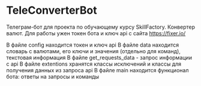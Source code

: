 # TeleConverterBot
Телеграм-бот для проекта по обучающему курсу SkillFactory. Конвертер валют. Для работы ужен токен бота и ключ api с сайта https://fixer.io/

В файле config находится токен и ключ api 
В файле data находится словарь с валютами, его ключи и значения (отдельно для команд), текстовая информация
В файле get_requests_data - запрос информации с api
В файле extentions хранятся классы исключений и классы для получения данных из запроса api
В файле main находится функционал бота: ответы на запросы и команды


